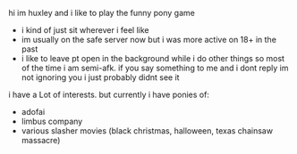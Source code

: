 hi im huxley and i like to play the funny pony game

- i kind of just sit wherever i feel like
- im usually on the safe server now but i was more active on 18+ in the past
- i like to leave pt open in the background while i do other things so most of the time i am semi-afk. if you say something to me and i dont reply im not ignoring you i just probably didnt see it

i have a Lot of interests. but currently i have ponies of:
- adofai
- limbus company
- various slasher movies (black christmas, halloween, texas chainsaw massacre)
